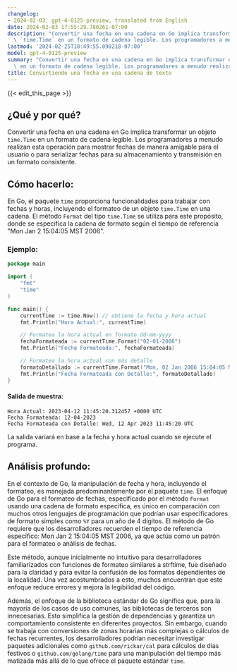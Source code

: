 ```yaml
---
changelog:
- 2024-02-03, gpt-4-0125-preview, translated from English
date: 2024-02-03 17:55:29.780261-07:00
description: "Convertir una fecha en una cadena en Go implica transformar un objeto\
  \ `time.Time` en un formato de cadena legible. Los programadores a menudo realizan\u2026"
lastmod: '2024-02-25T18:49:55.098218-07:00'
model: gpt-4-0125-preview
summary: "Convertir una fecha en una cadena en Go implica transformar un objeto `time.Time`\
  \ en un formato de cadena legible. Los programadores a menudo realizan\u2026"
title: Convirtiendo una fecha en una cadena de texto
---
```


{{< edit_this_page >}}

## ¿Qué y por qué?

Convertir una fecha en una cadena en Go implica transformar un objeto `time.Time` en un formato de cadena legible. Los programadores a menudo realizan esta operación para mostrar fechas de manera amigable para el usuario o para serializar fechas para su almacenamiento y transmisión en un formato consistente.

## Cómo hacerlo:

En Go, el paquete `time` proporciona funcionalidades para trabajar con fechas y horas, incluyendo el formateo de un objeto `time.Time` en una cadena. El método `Format` del tipo `time.Time` se utiliza para este propósito, donde se especifica la cadena de formato según el tiempo de referencia "Mon Jan 2 15:04:05 MST 2006".

### Ejemplo:

```go
package main

import (
	"fmt"
	"time"
)

func main() {
	currentTime := time.Now() // obtiene la fecha y hora actual
	fmt.Println("Hora Actual:", currentTime)

	// Formatea la hora actual en formato dd-mm-yyyy
	fechaFormateada := currentTime.Format("02-01-2006")
	fmt.Println("Fecha Formateada:", fechaFormateada)

	// Formatea la hora actual con más detalle
	formatoDetallado := currentTime.Format("Mon, 02 Jan 2006 15:04:05 MST")
	fmt.Println("Fecha Formateada con Detalle:", formatoDetallado)
}
```

#### Salida de muestra:

```
Hora Actual: 2023-04-12 11:45:20.312457 +0000 UTC
Fecha Formateada: 12-04-2023
Fecha Formateada con Detalle: Wed, 12 Apr 2023 11:45:20 UTC
```

La salida variará en base a la fecha y hora actual cuando se ejecute el programa.

## Análisis profundo:

En el contexto de Go, la manipulación de fecha y hora, incluyendo el formateo, es manejada predominantemente por el paquete `time`. El enfoque de Go para el formateo de fechas, especificado por el método `Format` usando una cadena de formato específica, es único en comparación con muchos otros lenguajes de programación que podrían usar especificadores de formato simples como `%Y` para un año de 4 dígitos. El método de Go requiere que los desarrolladores recuerden el tiempo de referencia específico: Mon Jan 2 15:04:05 MST 2006, ya que actúa como un patrón para el formateo o análisis de fechas.

Este método, aunque inicialmente no intuitivo para desarrolladores familiarizados con funciones de formateo similares a strftime, fue diseñado para la claridad y para evitar la confusión de los formatos dependientes de la localidad. Una vez acostumbrados a esto, muchos encuentran que este enfoque reduce errores y mejora la legibilidad del código.

Además, el enfoque de la biblioteca estándar de Go significa que, para la mayoría de los casos de uso comunes, las bibliotecas de terceros son innecesarias. Esto simplifica la gestión de dependencias y garantiza un comportamiento consistente en diferentes proyectos. Sin embargo, cuando se trabaja con conversiones de zonas horarias más complejas o cálculos de fechas recurrentes, los desarrolladores podrían necesitar investigar paquetes adicionales como `github.com/rickar/cal` para cálculos de días festivos o `github.com/golang/time` para una manipulación del tiempo más matizada más allá de lo que ofrece el paquete estándar `time`.
